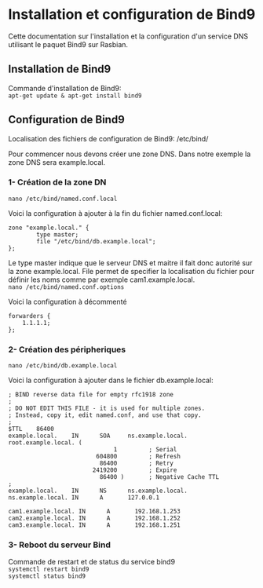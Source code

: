 # **Installation et configuration de Bind9**

Cette documentation sur l'installation et la configuration d'un service DNS utilisant le paquet Bind9 sur Rasbian.

## **Installation de Bind9**

Commande d'installation de Bind9:</br>
``apt-get update & apt-get install bind9``

## **Configuration de Bind9**

Localisation des fichiers de configuration de Bind9: /etc/bind/

Pour commencer nous devons créer une zone DNS.
Dans notre exemple la zone DNS sera example.local.</br>
### **1- Création de la zone DN**
``nano /etc/bind/named.conf.local``</br>

Voici la configuration à ajouter à la fin du fichier named.conf.local:
```
zone "example.local." {
        type master;
        file "/etc/bind/db.example.local";
};
```

Le type master indique que le serveur DNS et maitre il fait donc autorité sur la zone example.local. File permet de specifier la localisation du fichier pour définir les noms comme par exemple cam1.example.local.</br>
``nano /etc/bind/named.conf.options``

Voici la configuration à décommenté
```
forwarders {
    1.1.1.1;
};
```

### **2- Création des péripheriques**

``nano /etc/bind/db.example.local``

Voici la configuration à ajouter dans le fichier db.example.local:
```
; BIND reverse data file for empty rfc1918 zone
;
; DO NOT EDIT THIS FILE - it is used for multiple zones.
; Instead, copy it, edit named.conf, and use that copy.
;
$TTL    86400
example.local.    IN      SOA     ns.example.local. root.example.local. (
                              1         ; Serial
                         604800         ; Refresh
                          86400         ; Retry
                        2419200         ; Expire
                          86400 )       ; Negative Cache TTL
;
example.local.    IN      NS      ns.example.local.
ns.example.local. IN      A       127.0.0.1

cam1.example.local. IN      A       192.168.1.253
cam2.example.local. IN      A       192.168.1.252
cam3.example.local. IN      A       192.168.1.251
```

### **3- Reboot du serveur Bind**
Commande de restart et de status du service bind9</br>
``systemctl restart bind9``</br>
``systemctl status bind9``
